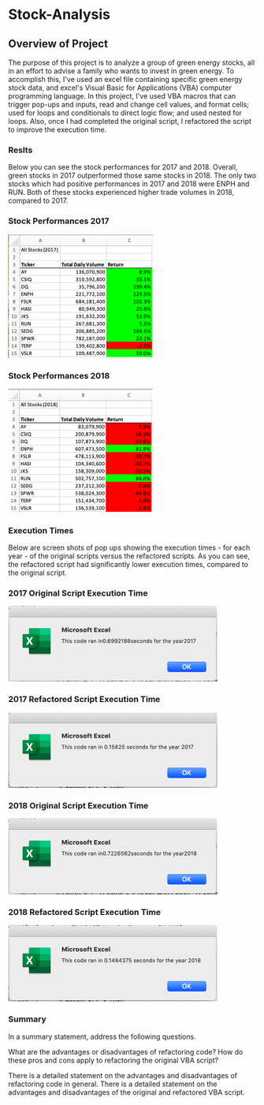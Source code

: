 # Stock-Analysis

## Overview of Project
The purpose of this project is to analyze a group of green energy stocks, all in an effort to advise a family who wants to invest in green energy. To accomplish this, I've used an excel file containing specific green energy stock data, and excel's Visual Basic for Applications (VBA) computer programming language. In this project, I've used VBA macros that can trigger pop-ups and inputs, read and change cell values, and format cells; used for loops and conditionals to direct logic flow; and used nested for loops. Also, once I had completed the original script, I refactored the script to improve the execution time.

### Reslts
Below you can see the stock performances for 2017 and 2018. Overall, green stocks in 2017 outperformed those same stocks in 2018. The only two stocks which had positive performances in 2017 and 2018 were ENPH and RUN. Both of these stocks experienced higher trade volumes in 2018, compared to 2017.


### Stock Performances 2017
![](Resources/VBA_Output_2017.png)


### Stock Performances 2018
![](Resources/VBA_Output_2018.png)


### Execution Times
Below are screen shots of pop ups showing the execution times - for each year - of the original scripts versus the refactored scripts. As you can see, the refactored script had significantly lower execution times, compared to the original script.

### 2017 Original Script Execution Time
![](Resources/Original_Execution_2017.png)

### 2017 Refactored Script Execution Time
![](Resources/VBA_Challenge_2017.png)


### 2018 Original Script Execution Time
![](Resources/Original_Execution_2018.png)

### 2018 Refactored Script Execution Time
![](Resources/VBA_Challenge_2018.png)

### Summary

In a summary statement, address the following questions.

What are the advantages or disadvantages of refactoring code?
How do these pros and cons apply to refactoring the original VBA script?


There is a detailed statement on the advantages and disadvantages of refactoring code in general.
There is a detailed statement on the advantages and disadvantages of the original and refactored VBA script.
